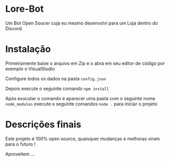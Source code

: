 # Lore-Bot
Um Bot Open Soucer cuja eu mesmo desenvolvi para um Loja dentro do Discord.


# Instalação 

Primeiramente baixe o arquivo em Zip e o abra em seu editor de código por exemplo o VisualStudio

Configure todos os dados na pasta ```config.json```

Depois execute o seguinte comando ```npm install``` 

Após exucutar o comando e aparecer uma pasta com o seguinte nome `node_modules` execute o seguinte comandos ` node . ` para iniciar o projeto

# Descrições finais

Este projeto é 100% open source, quaisquer mudanças e melhoras viram para o futuro !

Aproveitem ...
